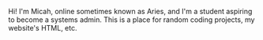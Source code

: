 Hi! I'm Micah, online sometimes known as Aries, and I'm a student aspiring to become a systems admin. 
This is a place for random coding projects, my website's HTML, etc.
